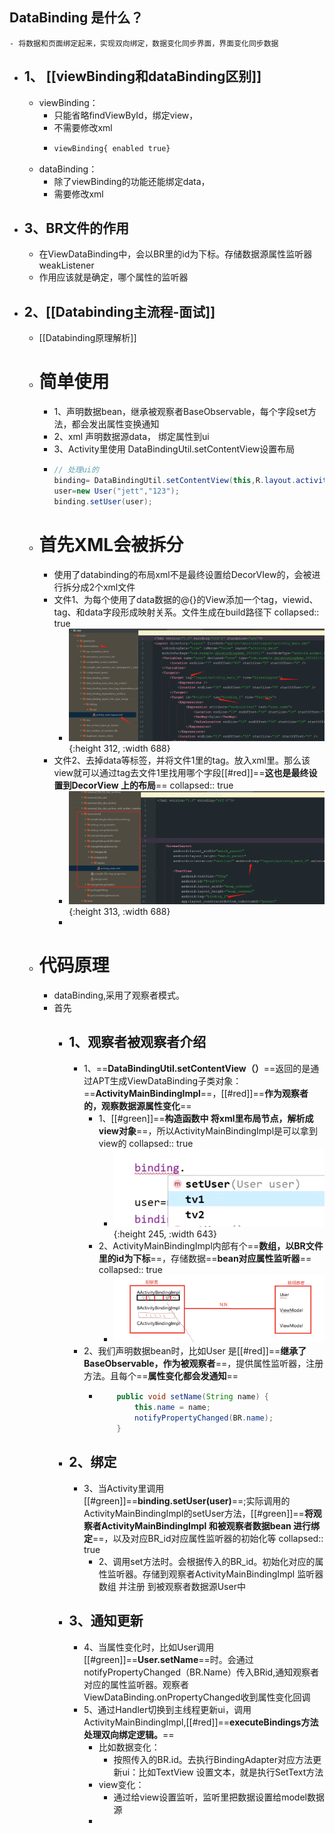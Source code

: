 ## DataBinding 是什么？
	- 将数据和页面绑定起来，实现双向绑定，数据变化同步界面，界面变化同步数据
- ## 1、 [[viewBinding和dataBinding区别]]
	- viewBinding：
		- 只能省略findViewById，绑定view，
		- 不需要修改xml
		- ```xml
		  viewBinding{ enabled true}
		  ```
	- dataBinding：
		- 除了viewBinding的功能还能绑定data，
		- 需要修改xml
- ## 3、BR文件的作用
	- 在ViewDataBinding中，会以BR里的id为下标。存储数据源属性监听器 weakListener
	- 作用应该就是确定，哪个属性的监听器
- ## 2、[[Databinding主流程-面试]]
	- [[Databinding原理解析]]
	- # 简单使用
		- 1、声明数据bean，继承被观察者BaseObservable，每个字段set方法，都会发出属性变换通知
		- 2、xml 声明数据源data， 绑定属性到ui
		- 3、Activity里使用 DataBindingUtil.setContentView设置布局
		- ```java
		  // 处理ui的
		  binding= DataBindingUtil.setContentView(this,R.layout.activity_main);
		  user=new User("jett","123");
		  binding.setUser(user);
		  ```
	- # 首先XML会被拆分
		- 使用了databinding的布局xml不是最终设置给DecorVIew的，会被进行拆分成2个xml文件
		- 文件1、为每个使用了data数据的@{}的View添加一个tag，viewid、tag、和data字段形成映射关系。文件生成在build路径下
		  collapsed:: true
			- ![image.png](../assets/image_1691654855076_0.png){:height 312, :width 688}
		- 文件2、去掉data等标签，并将文件1里的tag。放入xml里。那么该view就可以通过tag去文件1里找用哪个字段[[#red]]==**这也是最终设置到DecorView  上的布局**==
		  collapsed:: true
			- ![image.png](../assets/image_1691654993293_0.png){:height 313, :width 688}
			-
	- # 代码原理
		- dataBinding,采用了观察者模式。
		- 首先
			- ## 1、观察者被观察者介绍
				- 1、==**DataBindingUtil.setContentView（）**==返回的是通过APT生成ViewDataBinding子类对象：==**ActivityMainBindingImpl**==，[[#red]]==**作为观察者的，观察数据源属性变化**==
					- 1、[[#green]]==**构造函数中 将xml里布局节点，解析成view对象**==，所以ActivityMainBindingImpl是可以拿到view的
					  collapsed:: true
						- ![image.png](../assets/image_1691657057328_0.png){:height 245, :width 643}
					- 2、ActivityMainBindingImpl内部有个==**数组，以BR文件里的id为下标**==，存储数据==**bean对应属性监听器**==
					  collapsed:: true
						- ![image.png](../assets/image_1691659958955_0.png)
				- 2、我们声明数据bean时，比如User 是[[#red]]==**继承了BaseObservable，作为被观察者**==，提供属性监听器，注册方法。且每个==**属性变化都会发通知**==
					- ```java
					      public void setName(String name) {
					          this.name = name;
					          notifyPropertyChanged(BR.name);
					      }
					  ```
			- ## 2、绑定
				- 3、当Activity里调用[[#green]]==**binding.setUser(user)**==;实际调用的ActivityMainBindingImpl的setUser方法，[[#green]]==**将观察者ActivityMainBindingImpl 和被观察者数据bean 进行绑定**==，以及对应BR_id对应属性监听器的初始化等
				  collapsed:: true
					- 2、调用set方法时。会根据传入的BR_id。初始化对应的属性监听器。存储到观察者ActivityMainBindingImpl 监听器数组 并注册 到被观察者数据源User中
			- ## 3、通知更新
				- 4、当属性变化时，比如User调用 [[#green]]==**User.setName**==时。会通过notifyPropertyChanged（BR.Name）传入BRid,通知观察者对应的属性监听器。观察者ViewDataBinding.onPropertyChanged收到属性变化回调
				- 5、通过Handler切换到主线程更新ui，调用ActivityMainBindingImpl,[[#red]]==**executeBindings方法处理双向绑定逻辑。**==
					- 比如数据变化：
						- 按照传入的BR.id。去执行BindingAdapter对应方法更新ui：比如TextView 设置文本，就是执行SetText方法
					- view变化：
						- 通过给view设置监听，监听里把数据设置给model数据源
					-